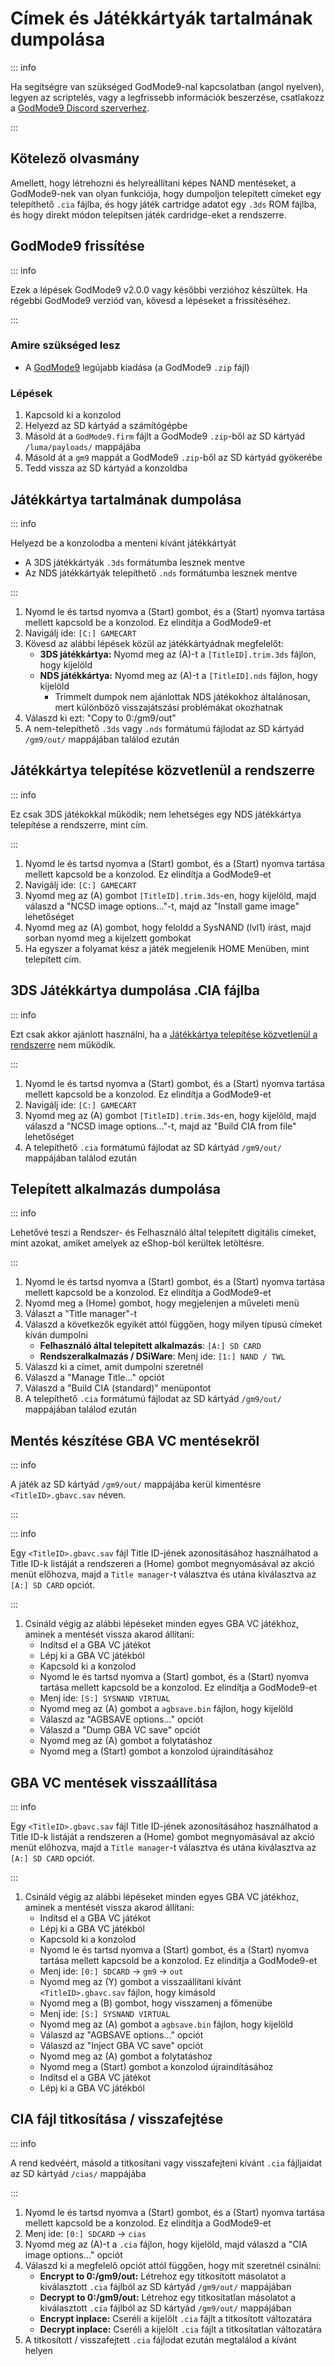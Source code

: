 # Címek és Játékkártyák tartalmának dumpolása

::: info

Ha segítségre van szükséged GodMode9-nal kapcsolatban (angol nyelven), legyen az scriptelés, vagy a legfrissebb információk beszerzése, csatlakozz a [GodMode9 Discord szerverhez](https://discord.gg/BRcbvtFxX4).

:::

## Kötelező olvasmány

Amellett, hogy létrehozni és helyreállítani képes NAND mentéseket, a GodMode9-nek van olyan funkciója, hogy dumpoljon telepített címeket egy telepíthető `.cia` fájlba, és hogy játék cartridge adatot egy `.3ds` ROM fájlba, és hogy direkt módon telepítsen játék cardridge-eket a rendszerre.

## GodMode9 frissítése

::: info

Ezek a lépések GodMode9 v2.0.0 vagy későbbi verzióhoz készültek. Ha régebbi GodMode9 verziód van, kövesd a lépéseket a frissítéséhez.

:::

### Amire szükséged lesz

- A [GodMode9](https://github.com/d0k3/GodMode9/releases/latest) legújabb kiadása (a GodMode9 `.zip` fájl)

### Lépések

1. Kapcsold ki a konzolod
2. Helyezd az SD kártyád a számítógépbe
3. Másold át a `GodMode9.firm` fájlt a GodMode9 `.zip`-ből az SD kártyád `/luma/payloads/` mappájába
4. Másold át a `gm9` mappát a GodMode9 `.zip`-ből az SD kártyád gyökerébe
5. Tedd vissza az SD kártyád a konzoldba

## Játékkártya tartalmának dumpolása

::: info

Helyezd be a konzolodba a menteni kívánt játékkártyát

- A 3DS játékkártyák `.3ds` formátumba lesznek mentve
- Az NDS játékkártyák telepíthető `.nds` formátumba lesznek mentve

:::

1. Nyomd le és tartsd nyomva a (Start) gombot, és a (Start) nyomva tartása mellett kapcsold be a konzolod. Ez elindítja a GodMode9-et
2. Navigálj ide: `[C:] GAMECART`
3. Kövesd az alábbi lépések közül az játékkártyádnak megfelelőt:
   - **3DS játékkártya:** Nyomd meg az (A)-t a `[TitleID].trim.3ds` fájlon, hogy kijelöld
   - **NDS játékkártya:** Nyomd meg az (A)-t a `[TitleID].nds` fájlon, hogy kijelöld
     - Trimmelt dumpok nem ajánlottak NDS játékokhoz általánosan, mert különböző visszajátszási problémákat okozhatnak
4. Válaszd ki ezt: "Copy to 0:/gm9/out"
5. A nem-telepíthető `.3ds` vagy `.nds` formátumú fájlodat az SD kártyád `/gm9/out/` mappájában találod ezután

## Játékkártya telepítése közvetlenül a rendszerre

::: info

Ez csak 3DS játékokkal működik; nem lehetséges egy NDS játékkártya telepítése a rendszerre, mint cím.

:::

1. Nyomd le és tartsd nyomva a (Start) gombot, és a (Start) nyomva tartása mellett kapcsold be a konzolod. Ez elindítja a GodMode9-et
2. Navigálj ide: `[C:] GAMECART`
3. Nyomd meg az (A) gombot `[TitleID].trim.3ds`-en, hogy kijelöld, majd válaszd a "NCSD image options..."-t, majd az "Install game image" lehetőséget
4. Nyomd meg az (A) gombot, hogy feloldd a SysNAND (lvl1) írást, majd sorban nyomd meg a kijelzett gombokat
5. Ha egyszer a folyamat kész a játék megjelenik HOME Menüben, mint telepített cím.

## 3DS Játékkártya dumpolása .CIA fájlba

::: info

Ezt csak akkor ajánlott használni, ha a [Játékkártya telepítése közvetlenül a rendszerre](#installing-a-game-cartridge-directly-to-the-system) nem működik.

:::

1. Nyomd le és tartsd nyomva a (Start) gombot, és a (Start) nyomva tartása mellett kapcsold be a konzolod. Ez elindítja a GodMode9-et
2. Navigálj ide: `[C:] GAMECART`
3. Nyomd meg az (A) gombot `[TitleID].trim.3ds`-en, hogy kijelöld, majd válaszd a "NCSD image options..."-t, majd az "Build CIA from file" lehetőséget
4. A telepíthető `.cia` formátumú fájlodat az SD kártyád `/gm9/out/` mappájában találod ezután

## Telepített alkalmazás dumpolása

::: info

Lehetővé teszi a Rendszer- és Felhasználó által telepített digitális címeket, mint azokat, amiket amelyek az eShop-ból kerültek letöltésre.

:::

1. Nyomd le és tartsd nyomva a (Start) gombot, és a (Start) nyomva tartása mellett kapcsold be a konzolod. Ez elindítja a GodMode9-et
2. Nyomd meg a (Home) gombot, hogy megjelenjen a műveleti menü
3. Választ a "Title manager"-t
4. Válaszd a következők egyikét attól függően, hogy milyen típusú címeket kíván dumpolni
   - **Felhasználó által telepített alkalmazás**: `[A:] SD CARD`
   - **Rendszeralkalmazás / DSiWare**: Menj ide: `[1:] NAND / TWL`
5. Válaszd ki a címet, amit dumpolni szeretnél
6. Válaszd a "Manage Title..." opciót
7. Válaszd a "Build CIA (standard)" menüpontot
8. A telepíthető `.cia` formátumú fájlodat az SD kártyád `/gm9/out/` mappájában találod ezután

## Mentés készítése GBA VC mentésekről

::: info

A játék az SD kártyád `/gm9/out/` mappájába kerül kimentésre `<TitleID>.gbavc.sav` néven.

:::

::: info

Egy `<TitleID>.gbavc.sav` fájl Title ID-jének azonosításához használhatod a Title ID-k listáját a rendszeren a (Home) gombot megnyomásával az akció menüt előhozva, majd a `Title manager`-t választva és utána kiválasztva az `[A:] SD CARD` opciót.

:::

1. Csináld végig az alábbi lépéseket minden egyes GBA VC játékhoz, aminek a mentését vissza akarod állítani:
   - Indítsd el a GBA VC játékot
   - Lépj ki a GBA VC játékból
   - Kapcsold ki a konzolod
   - Nyomd le és tartsd nyomva a (Start) gombot, és a (Start) nyomva tartása mellett kapcsold be a konzolod. Ez elindítja a GodMode9-et
   - Menj ide: `[S:] SYSNAND VIRTUAL`
   - Nyomd meg az (A) gombot a `agbsave.bin` fájlon, hogy kijelöld
   - Válaszd az "AGBSAVE options..." opciót
   - Válaszd a "Dump GBA VC save" opciót
   - Nyomd meg az (A) gombot a folytatáshoz
   - Nyomd meg a (Start) gombot a konzolod újraindításához

## GBA VC mentések visszaállítása

::: info

Egy `<TitleID>.gbavc.sav` fájl Title ID-jének azonosításához használhatod a Title ID-k listáját a rendszeren a (Home) gombot megnyomásával az akció menüt előhozva, majd a `Title manager`-t választva és utána kiválasztva az `[A:] SD CARD` opciót.

:::

1. Csináld végig az alábbi lépéseket minden egyes GBA VC játékhoz, aminek a mentését vissza akarod állítani:
   - Indítsd el a GBA VC játékot
   - Lépj ki a GBA VC játékból
   - Kapcsold ki a konzolod
   - Nyomd le és tartsd nyomva a (Start) gombot, és a (Start) nyomva tartása mellett kapcsold be a konzolod. Ez elindítja a GodMode9-et
   - Menj ide: `[0:] SDCARD` -> `gm9` -> `out`
   - Nyomd meg az (Y) gombot a visszaállítani kívánt `<TitleID>.gbavc.sav` fájlon, hogy kimásold
   - Nyomd meg a (B) gombot, hogy visszamenj a főmenübe
   - Menj ide: `[S:] SYSNAND VIRTUAL`
   - Nyomd meg az (A) gombot a `agbsave.bin` fájlon, hogy kijelöld
   - Válaszd az "AGBSAVE options..." opciót
   - Válaszd az "Inject GBA VC save" opciót
   - Nyomd meg az (A) gombot a folytatáshoz
   - Nyomd meg a (Start) gombot a konzolod újraindításához
   - Indítsd el a GBA VC játékot
   - Lépj ki a GBA VC játékból

## CIA fájl titkosítása / visszafejtése

::: info

A rend kedvéért, másold a titkosítani vagy visszafejteni kívánt `.cia` fájljaidat az SD kártyád `/cias/` mappájába

:::

1. Nyomd le és tartsd nyomva a (Start) gombot, és a (Start) nyomva tartása mellett kapcsold be a konzolod. Ez elindítja a GodMode9-et
2. Menj ide: `[0:] SDCARD` -> `cias`
3. Nyomd meg az (A)-t a `.cia` fájlon, hogy kijelöld, majd válaszd a "CIA image options..." opciót
4. Válaszd ki a megfelelő opciót attól függően, hogy mit szeretnél csinálni:
   - **Encrypt to 0:/gm9/out:** Létrehoz egy titkosított másolatot a kiválasztott `.cia` fájlból az SD kártyád `/gm9/out/` mappájában
   - **Decrypt to 0:/gm9/out:** Létrehoz egy titkosítatlan másolatot a kiválasztott `.cia` fájlból az SD kártyád `/gm9/out/` mappájában
   - **Encrypt inplace:** Cseréli a kijelölt `.cia` fájlt a titkosított változatára
   - **Decrypt inplace:** Cseréli a kijelölt `.cia` fájlt a titkosítatlan változatára
5. A titkosított / visszafejtett `.cia` fájlodat ezután megtalálod a kívánt helyen
